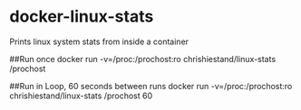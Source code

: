 # docker-linux-stats
Prints linux system stats from inside a container

##Run once
docker run -v=/proc:/prochost:ro chrishiestand/linux-stats /prochost

##Run in Loop, 60 seconds between runs
docker run -v=/proc:/prochost:ro chrishiestand/linux-stats /prochost 60